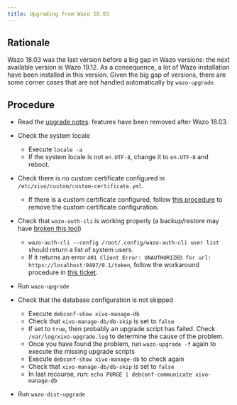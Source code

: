 ```yaml
---
title: Upgrading from Wazo 18.03
---
```


## Rationale

Wazo 18.03 was the last version before a big gap in Wazo versions: the next
available version is Wazo 19.12. As a consequence, a lot of Wazo installation
have been installed in this version. Given the big gap of versions, there are
some corner cases that are not handled automatically by `wazo-upgrade`.

## Procedure

* Read the [upgrade notes](/uc-doc/upgrade/upgrade_notes#19-12): features have been removed after Wazo 18.03.

* Check the system locale
  * Execute `locale -a`
  * If the system locale is not `en.UTF-8`, change it to `en.UTF-8` and reboot.

* Check there is no custom certificate configured in `/etc/xivo/custom/custom-certificate.yml`.
  * If there is a custom certificate configured, follow [this
    procedure](https://wazo-platform.org/uc-doc/system/https_certificate#revert-previous-custom-https-certificate-configuration)
    to remove the custom certificate configuration.

* Check that `wazo-auth-cli` is working properly (a backup/restore may have
  [broken this tool](/etc/xivo/custom/custom-certificate.yml))
  * `wazo-auth-cli --config /root/.config/wazo-auth-cli user list` should return a list of system users.
  * If it returns an error `401 Client Error: UNAUTHORIZED for url:
    https://localhost:9497/0.1/token`, follow the workaround procedure in [this
    ticket](https://wazo-dev.atlassian.net/browse/WAZO-1413).

* Run `wazo-upgrade`

* Check that the database configuration is not skipped
  * Execute `debconf-show xivo-manage-db`
  * Check that `xivo-manage-db/db-skip` is set to `false`
  * If set to `true`, then probably an upgrade script has failed. Check
    `/var/log/xivo-upgrade.log` to determine the cause of the problem.
  * Once you have found the problem, run `wazo-upgrade -f` again to execute the
    missing upgrade scripts
  * Execute `debconf-show xivo-manage-db` to check again
  * Check that `xivo-manage-db/db-skip` is set to `false`
  * In last recourse, run: `echo PURGE | debconf-communicate xivo-manage-db`

* Run `wazo-dist-upgrade`
